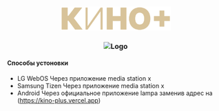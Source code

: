 <h3 align="center">
	<img src="https://raw.githubusercontent.com/FoxStudio24/kino_plus/main/logo%20256.png" width="256" alt="Logo"/><br/>
<h3 align="center">
	<img src="https://github.com/FoxStudio24/kino_plus/blob/main/img/promo.gif?raw=true" width="full" alt="Logo"/><br/>

	
 
 #### Способы устоновки
* LG WebOS
  Через приложение media station x
* Samsung Tizen
  Через приложение media station x
* Android
  Через официальное приложение lampa заменив адрес на
  (https://kino-plus.vercel.app)

